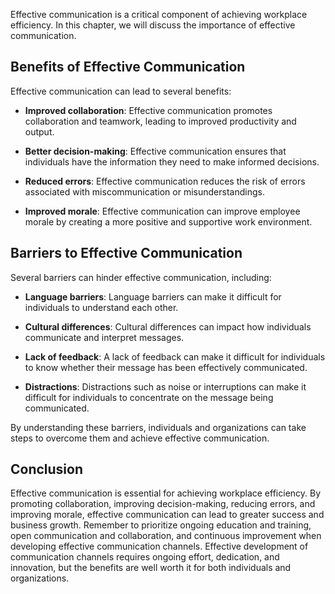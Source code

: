 
Effective communication is a critical component of achieving workplace efficiency. In this chapter, we will discuss the importance of effective communication.

Benefits of Effective Communication
-----------------------------------

Effective communication can lead to several benefits:

* **Improved collaboration**: Effective communication promotes collaboration and teamwork, leading to improved productivity and output.

* **Better decision-making**: Effective communication ensures that individuals have the information they need to make informed decisions.

* **Reduced errors**: Effective communication reduces the risk of errors associated with miscommunication or misunderstandings.

* **Improved morale**: Effective communication can improve employee morale by creating a more positive and supportive work environment.

Barriers to Effective Communication
-----------------------------------

Several barriers can hinder effective communication, including:

* **Language barriers**: Language barriers can make it difficult for individuals to understand each other.

* **Cultural differences**: Cultural differences can impact how individuals communicate and interpret messages.

* **Lack of feedback**: A lack of feedback can make it difficult for individuals to know whether their message has been effectively communicated.

* **Distractions**: Distractions such as noise or interruptions can make it difficult for individuals to concentrate on the message being communicated.

By understanding these barriers, individuals and organizations can take steps to overcome them and achieve effective communication.

Conclusion
----------

Effective communication is essential for achieving workplace efficiency. By promoting collaboration, improving decision-making, reducing errors, and improving morale, effective communication can lead to greater success and business growth. Remember to prioritize ongoing education and training, open communication and collaboration, and continuous improvement when developing effective communication channels. Effective development of communication channels requires ongoing effort, dedication, and innovation, but the benefits are well worth it for both individuals and organizations.
